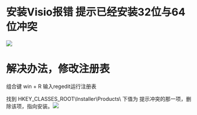 # 安装Visio报错 提示已经安装32位与64位冲突	

![](https://imgsa.baidu.com/exp/w=500/sign=11b3606c0a082838680ddc148898a964/9922720e0cf3d7ca4d07f405ff1fbe096a63a9d4.jpg)



# 解决办法，修改注册表

组合键	win + R  输入regedit运行注册表

找到 HKEY_CLASSES_ROOT\Installer\Products\ 下值为 提示冲突的那一项，删除该项，指向安装。![](https://imgsa.baidu.com/exp/w=500/sign=50a7956fd90735fa91f04eb9ae500f9f/a8773912b31bb05103a6845c3b7adab44bede0c0.jpg)

